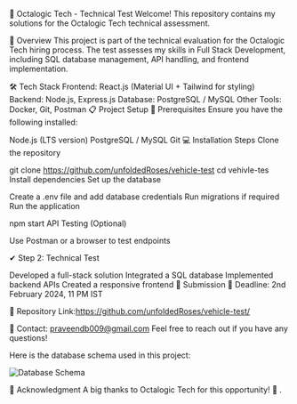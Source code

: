 🚀 Octalogic Tech - Technical Test
Welcome! This repository contains my solutions for the Octalogic Tech technical assessment.

📌 Overview
This project is part of the technical evaluation for the Octalogic Tech hiring process. The test assesses my skills in Full Stack Development, including SQL database management, API handling, and frontend implementation.

🛠 Tech Stack
Frontend: React.js (Material UI + Tailwind for styling)
Backend: Node.js, Express.js
Database: PostgreSQL / MySQL
Other Tools: Docker, Git, Postman
📋 Project Setup
🔧 Prerequisites
Ensure you have the following installed:

Node.js (LTS version)
PostgreSQL / MySQL
Git
💻 Installation Steps
Clone the repository


git clone https://github.com/unfoldedRoses/vehicle-test
cd vehivle-tes
Install dependencies
Set up the database

Create a .env file and add database credentials
Run migrations if required
Run the application


npm start
API Testing (Optional)

Use Postman or a browser to test endpoints


✔ Step 2: Technical Test

Developed a full-stack solution
Integrated a SQL database
Implemented backend APIs
Created a responsive frontend
📩 Submission
📅 Deadline: 2nd February 2024, 11 PM IST

🔗 Repository Link:https://github.com/unfoldedRoses/vehicle-test/

💬 Contact: praveendb009@gmail.com Feel free to reach out if you have any questions!

Here is the database schema used in this project:

![Database Schema](./sql.png)

🌟 Acknowledgment
A big thanks to Octalogic Tech for this opportunity! 🚀 .

